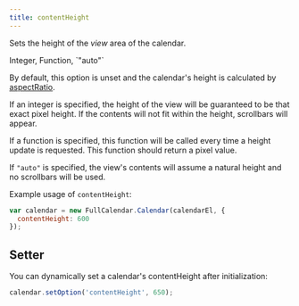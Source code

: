 ```yaml
---
title: contentHeight
---
```


Sets the height of the *view* area of the calendar.

<div class='spec' markdown='1'>
Integer, Function, `"auto"`
</div>

By default, this option is unset and the calendar's height is calculated by [aspectRatio](aspectRatio).

If an integer is specified, the height of the view will be guaranteed to be that exact pixel height.
If the contents will not fit within the height, scrollbars will appear.

If a function is specified, this function will be called every time a height update is requested. This function should return a pixel value.

If `"auto"` is specified, the view's contents will assume a natural height and no scrollbars will be used.

Example usage of `contentHeight`:

```js
var calendar = new FullCalendar.Calendar(calendarEl, {
  contentHeight: 600
});
```

## Setter

You can dynamically set a calendar's contentHeight after initialization:

```js
calendar.setOption('contentHeight', 650);
```
